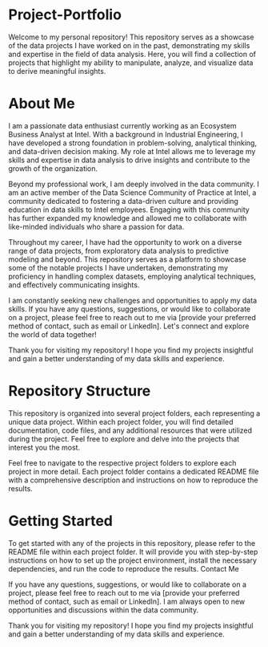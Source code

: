 # Project-Portfolio

Welcome to my personal repository! This repository serves as a showcase of the data projects I have worked on in the past, demonstrating my skills and expertise in the field of data analysis. Here, you will find a collection of projects that highlight my ability to manipulate, analyze, and visualize data to derive meaningful insights.

# About Me

I am a passionate data enthusiast currently working as an Ecosystem Business Analyst at Intel. With a background in Industrial Engineering, I have developed a strong foundation in problem-solving, analytical thinking, and data-driven decision making. My role at Intel allows me to leverage my skills and expertise in data analysis to drive insights and contribute to the growth of the organization.

Beyond my professional work, I am deeply involved in the data community. I am an active member of the Data Science Community of Practice at Intel, a community dedicated to fostering a data-driven culture and providing education in data skills to Intel employees. Engaging with this community has further expanded my knowledge and allowed me to collaborate with like-minded individuals who share a passion for data.

Throughout my career, I have had the opportunity to work on a diverse range of data projects, from exploratory data analysis to predictive modeling and beyond. This repository serves as a platform to showcase some of the notable projects I have undertaken, demonstrating my proficiency in handling complex datasets, employing analytical techniques, and effectively communicating insights.

I am constantly seeking new challenges and opportunities to apply my data skills. If you have any questions, suggestions, or would like to collaborate on a project, please feel free to reach out to me via [provide your preferred method of contact, such as email or LinkedIn]. Let's connect and explore the world of data together!

Thank you for visiting my repository! I hope you find my projects insightful and gain a better understanding of my data skills and experience.

# Repository Structure

This repository is organized into several project folders, each representing a unique data project. Within each project folder, you will find detailed documentation, code files, and any additional resources that were utilized during the project. Feel free to explore and delve into the projects that interest you the most.

Feel free to navigate to the respective project folders to explore each project in more detail. Each project folder contains a dedicated README file with a comprehensive description and instructions on how to reproduce the results.

# Getting Started

To get started with any of the projects in this repository, please refer to the README file within each project folder. It will provide you with step-by-step instructions on how to set up the project environment, install the necessary dependencies, and run the code to reproduce the results.
Contact Me

If you have any questions, suggestions, or would like to collaborate on a project, please feel free to reach out to me via [provide your preferred method of contact, such as email or LinkedIn]. I am always open to new opportunities and discussions within the data community.

Thank you for visiting my repository! I hope you find my projects insightful and gain a better understanding of my data skills and experience.
